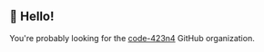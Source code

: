 ## 👋 Hello!

You're probably looking for the [code-423n4](https://github.com/code-423n4) GitHub organization.
